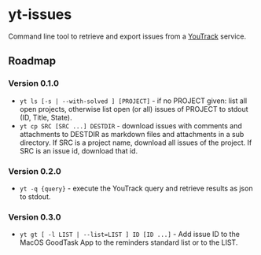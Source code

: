 # yt-issues
Command line tool to retrieve and export issues from a
[YouTrack](https://www.jetbrains.com/youtrack/) service.

## Roadmap

### Version 0.1.0
- `yt ls [-s | --with-solved ] [PROJECT]` - if no PROJECT given: list all open projects, otherwise list open (or all) issues of PROJECT to stdout (ID, Title, State).
- `yt cp SRC [SRC ...] DESTDIR` - download issues with comments and attachments to DESTDIR as markdown files and attachments in a sub directory. If SRC is a project name, download all issues of the project. If SRC is an issue id, download that id.

### Version 0.2.0
- `yt -q {query}` - execute the YouTrack query and retrieve results as json to stdout.

### Version 0.3.0
- `yt gt [ -l LIST | --list=LIST ] ID [ID ...]` - Add issue ID to the MacOS GoodTask App to the reminders standard list or to the LIST.
